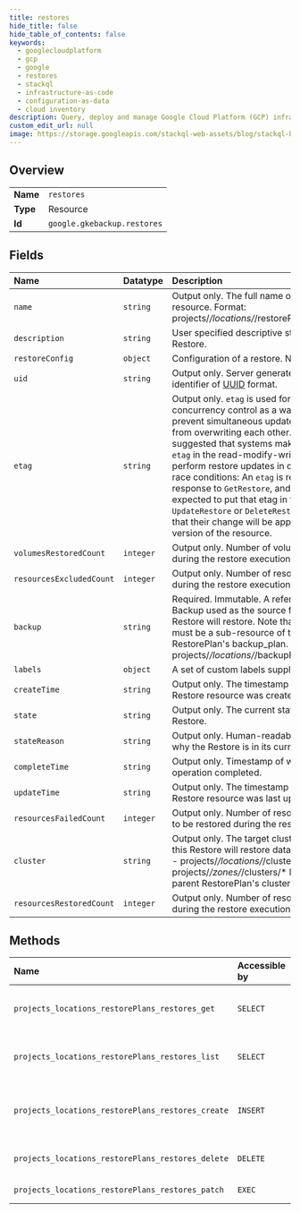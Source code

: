 ```yaml
---
title: restores
hide_title: false
hide_table_of_contents: false
keywords:
  - googlecloudplatform
  - gcp
  - google
  - restores
  - stackql
  - infrastructure-as-code
  - configuration-as-data
  - cloud inventory
description: Query, deploy and manage Google Cloud Platform (GCP) infrastructure and resources using SQL
custom_edit_url: null
image: https://storage.googleapis.com/stackql-web-assets/blog/stackql-blog-post-featured-image.png
---
```

  
    

## Overview
<table><tbody>
<tr><td><b>Name</b></td><td><code>restores</code></td></tr>
<tr><td><b>Type</b></td><td>Resource</td></tr>
<tr><td><b>Id</b></td><td><code>google.gkebackup.restores</code></td></tr>
</tbody></table>

## Fields
| Name | Datatype | Description |
|:-----|:---------|:------------|
| `name` | `string` | Output only. The full name of the Restore resource. Format: projects/*/locations/*/restorePlans/*/restores/* |
| `description` | `string` | User specified descriptive string for this Restore. |
| `restoreConfig` | `object` | Configuration of a restore. Next id: 9 |
| `uid` | `string` | Output only. Server generated global unique identifier of [UUID](https://en.wikipedia.org/wiki/Universally_unique_identifier) format. |
| `etag` | `string` | Output only. `etag` is used for optimistic concurrency control as a way to help prevent simultaneous updates of a restore from overwriting each other. It is strongly suggested that systems make use of the `etag` in the read-modify-write cycle to perform restore updates in order to avoid race conditions: An `etag` is returned in the response to `GetRestore`, and systems are expected to put that etag in the request to `UpdateRestore` or `DeleteRestore` to ensure that their change will be applied to the same version of the resource. |
| `volumesRestoredCount` | `integer` | Output only. Number of volumes restored during the restore execution. |
| `resourcesExcludedCount` | `integer` | Output only. Number of resources excluded during the restore execution. |
| `backup` | `string` | Required. Immutable. A reference to the Backup used as the source from which this Restore will restore. Note that this Backup must be a sub-resource of the RestorePlan's backup_plan. Format: projects/*/locations/*/backupPlans/*/backups/*. |
| `labels` | `object` | A set of custom labels supplied by user. |
| `createTime` | `string` | Output only. The timestamp when this Restore resource was created. |
| `state` | `string` | Output only. The current state of the Restore. |
| `stateReason` | `string` | Output only. Human-readable description of why the Restore is in its current state. |
| `completeTime` | `string` | Output only. Timestamp of when the restore operation completed. |
| `updateTime` | `string` | Output only. The timestamp when this Restore resource was last updated. |
| `resourcesFailedCount` | `integer` | Output only. Number of resources that failed to be restored during the restore execution. |
| `cluster` | `string` | Output only. The target cluster into which this Restore will restore data. Valid formats: - projects/*/locations/*/clusters/* - projects/*/zones/*/clusters/* Inherited from parent RestorePlan's cluster value. |
| `resourcesRestoredCount` | `integer` | Output only. Number of resources restored during the restore execution. |
## Methods
| Name | Accessible by | Required Params | Description |
|:-----|:--------------|:----------------|:------------|
| `projects_locations_restorePlans_restores_get` | `SELECT` | `name` | Retrieves the details of a single Restore. |
| `projects_locations_restorePlans_restores_list` | `SELECT` | `parent` | Lists the Restores for a given RestorePlan. |
| `projects_locations_restorePlans_restores_create` | `INSERT` | `parent` | Creates a new Restore for the given RestorePlan. |
| `projects_locations_restorePlans_restores_delete` | `DELETE` | `name` | Deletes an existing Restore. |
| `projects_locations_restorePlans_restores_patch` | `EXEC` | `name` | Update a Restore. |
